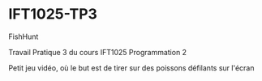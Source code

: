 # IFT1025-TP3
FishHunt

Travail Pratique 3 du cours IFT1025 Programmation 2

Petit jeu vidéo, où le but est de tirer sur des poissons défilants sur l'écran
